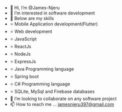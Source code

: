 - 👋 Hi, I’m @James-Njeru
- 👀 I’m interested in software development
- 🌱 Below are my skills
-   ⭐️ Mobile Application development(Flutter)
-   ⭐️ Web development
-   ⭐️ JavaScript
-   ⭐️ ReactJs
-   ⭐️ NodeJs
-   ⭐️ ExpressJs
-   ⭐️ Java Programming language
-   ⭐️ Spring boot
-   ⭐️ C# Programming language
-   ⭐️ SQLite, MySql and Firebase databases
- 💞️ I’m looking to collaborate on any software project
- 📫 How to reach me ... jamesnjeru397@gmail.com

<!---
James-Njeru/James-Njeru is a ✨ special ✨ repository because its `README.md` (this file) appears on your GitHub profile.
You can click the Preview link to take a look at your changes.
--->
